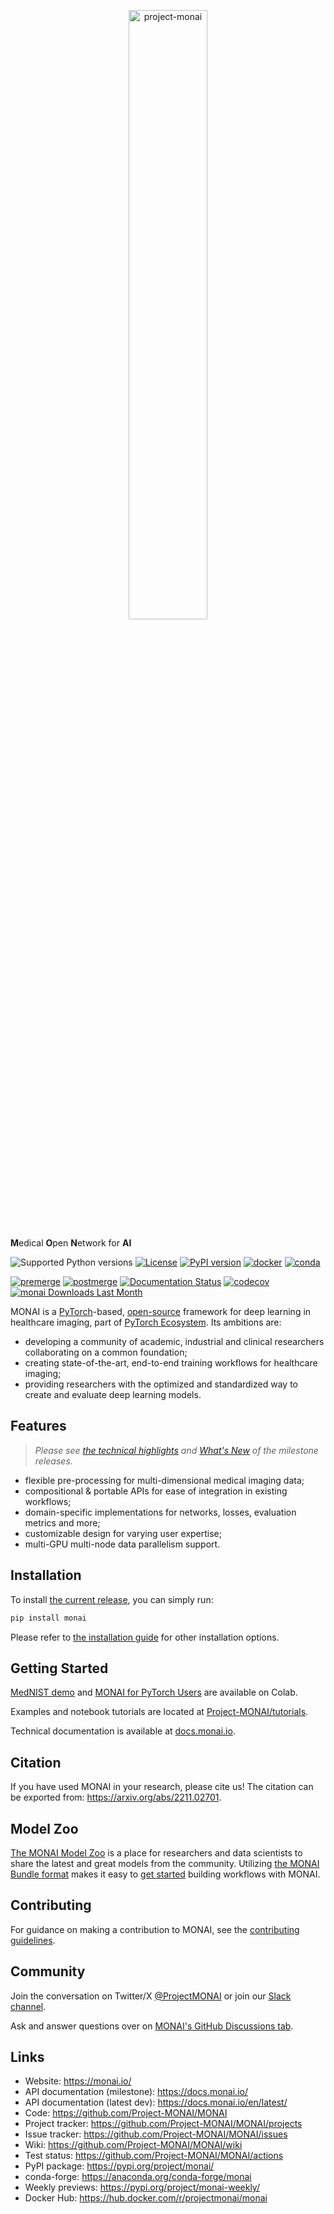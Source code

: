 <p align="center">
  <img src="https://raw.githubusercontent.com/Project-MONAI/MONAI/dev/docs/images/MONAI-logo-color.png" width="50%" alt='project-monai'>
</p>

**M**edical **O**pen **N**etwork for **AI**

![Supported Python versions](https://raw.githubusercontent.com/Project-MONAI/MONAI/dev/docs/images/python.svg)
[![License](https://img.shields.io/badge/license-Apache%202.0-green.svg)](https://opensource.org/licenses/Apache-2.0)
[![PyPI version](https://badge.fury.io/py/monai.svg)](https://badge.fury.io/py/monai)
[![docker](https://img.shields.io/badge/docker-pull-green.svg?logo=docker&logoColor=white)](https://hub.docker.com/r/projectmonai/monai)
[![conda](https://img.shields.io/conda/vn/conda-forge/monai?color=green)](https://anaconda.org/conda-forge/monai)

[![premerge](https://github.com/Project-MONAI/MONAI/actions/workflows/pythonapp.yml/badge.svg?branch=dev)](https://github.com/Project-MONAI/MONAI/actions/workflows/pythonapp.yml)
[![postmerge](https://img.shields.io/github/checks-status/project-monai/monai/dev?label=postmerge)](https://github.com/Project-MONAI/MONAI/actions?query=branch%3Adev)
[![Documentation Status](https://readthedocs.org/projects/monai/badge/?version=latest)](https://docs.monai.io/en/latest/)
[![codecov](https://codecov.io/gh/Project-MONAI/MONAI/branch/dev/graph/badge.svg?token=6FTC7U1JJ4)](https://codecov.io/gh/Project-MONAI/MONAI)
[![monai Downloads Last Month](https://assets.piptrends.com/get-last-month-downloads-badge/monai.svg 'monai Downloads Last Month by pip Trends')](https://piptrends.com/package/monai)

MONAI is a [PyTorch](https://pytorch.org/)-based, [open-source](https://github.com/Project-MONAI/MONAI/blob/dev/LICENSE) framework for deep learning in healthcare imaging, part of [PyTorch Ecosystem](https://pytorch.org/ecosystem/).
Its ambitions are:
- developing a community of academic, industrial and clinical researchers collaborating on a common foundation;
- creating state-of-the-art, end-to-end training workflows for healthcare imaging;
- providing researchers with the optimized and standardized way to create and evaluate deep learning models.


## Features
> _Please see [the technical highlights](https://docs.monai.io/en/latest/highlights.html) and [What's New](https://docs.monai.io/en/latest/whatsnew.html) of the milestone releases._

- flexible pre-processing for multi-dimensional medical imaging data;
- compositional & portable APIs for ease of integration in existing workflows;
- domain-specific implementations for networks, losses, evaluation metrics and more;
- customizable design for varying user expertise;
- multi-GPU multi-node data parallelism support.


## Installation

To install [the current release](https://pypi.org/project/monai/), you can simply run:

```bash
pip install monai
```

Please refer to [the installation guide](https://docs.monai.io/en/latest/installation.html) for other installation options.

## Getting Started

[MedNIST demo](https://colab.research.google.com/drive/1wy8XUSnNWlhDNazFdvGBHLfdkGvOHBKe) and [MONAI for PyTorch Users](https://colab.research.google.com/drive/1boqy7ENpKrqaJoxFlbHIBnIODAs1Ih1T) are available on Colab.

Examples and notebook tutorials are located at [Project-MONAI/tutorials](https://github.com/Project-MONAI/tutorials).

Technical documentation is available at [docs.monai.io](https://docs.monai.io).

## Citation

If you have used MONAI in your research, please cite us! The citation can be exported from: https://arxiv.org/abs/2211.02701.

## Model Zoo
[The MONAI Model Zoo](https://github.com/Project-MONAI/model-zoo) is a place for researchers and data scientists to share the latest and great models from the community.
Utilizing [the MONAI Bundle format](https://docs.monai.io/en/latest/bundle_intro.html) makes it easy to [get started](https://github.com/Project-MONAI/tutorials/tree/main/model_zoo) building workflows with MONAI.

## Contributing
For guidance on making a contribution to MONAI, see the [contributing guidelines](https://github.com/Project-MONAI/MONAI/blob/dev/CONTRIBUTING.md).

## Community
Join the conversation on Twitter/X [@ProjectMONAI](https://twitter.com/ProjectMONAI) or join our [Slack channel](https://forms.gle/QTxJq3hFictp31UM9).

Ask and answer questions over on [MONAI's GitHub Discussions tab](https://github.com/Project-MONAI/MONAI/discussions).

## Links
- Website: https://monai.io/
- API documentation (milestone): https://docs.monai.io/
- API documentation (latest dev): https://docs.monai.io/en/latest/
- Code: https://github.com/Project-MONAI/MONAI
- Project tracker: https://github.com/Project-MONAI/MONAI/projects
- Issue tracker: https://github.com/Project-MONAI/MONAI/issues
- Wiki: https://github.com/Project-MONAI/MONAI/wiki
- Test status: https://github.com/Project-MONAI/MONAI/actions
- PyPI package: https://pypi.org/project/monai/
- conda-forge: https://anaconda.org/conda-forge/monai
- Weekly previews: https://pypi.org/project/monai-weekly/
- Docker Hub: https://hub.docker.com/r/projectmonai/monai
